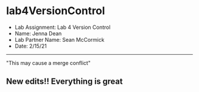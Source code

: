 # lab4VersionControl
- Lab Assignment: Lab 4 Version Control
- Name: Jenna Dean
- Lab Partner Name: Sean McCormick
- Date: 2/15/21

-----
"This may cause a merge conflict"

New edits!!
Everything is great
-----
